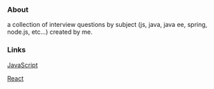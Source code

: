 

### About

a collection of interview questions by subject (js, java, java ee, spring, node.js, etc...) created by me.

### Links
[JavaScript](./js) 

[React](./react)